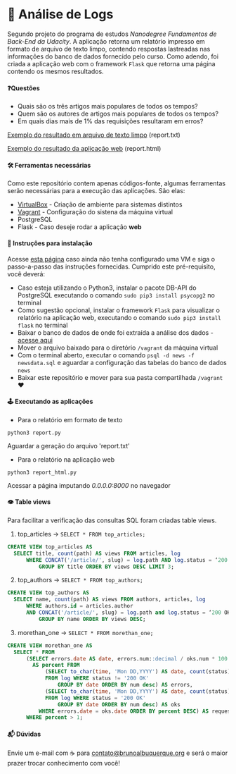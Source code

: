 # 🔎 Análise de Logs


Segundo projeto do programa de estudos <i>Nanodegree Fundamentos de Back-End da Udacity</i>. A aplicação retorna um relatório impresso em formato de arquivo de texto limpo, contendo respostas lastreadas nas informações do banco de dados fornecido pelo curso. Como adendo, foi criada a aplicação web com o framework `Flask` que retorna uma página contendo os mesmos resultados.

#### ❓Questões

* Quais são os três artigos mais populares de todos os tempos?
* Quem são os autores de artigos mais populares de todos os tempos?
* Em quais dias mais de 1% das requisições resultaram em erros?


[Exemplo do resultado em arquivo de texto limpo](https://raw.githubusercontent.com/bsalbuquerque/udacity-log-analysis/master/report.txt) (report.txt)

[Exemplo do resultado da aplicação web](https://raw.githubusercontent.com/bsalbuquerque/udacity-log-analysis/master/report.html) (report.html)

#### 🛠 Ferramentas necessárias
Como este repositório contem apenas códigos-fonte, algumas ferramentas serão necessárias para a execução das aplicações. São elas:

* [VirtualBox](https://www.virtualbox.org/wiki/Downloads) - Criação de ambiente para sistemas distintos
* [Vagrant](https://www.vagrantup.com/) - Configuração do sistena da máquina virtual
* PostgreSQL
* Flask - Caso deseje rodar a aplicação **web**

#### 📝 Instruções para instalação

Acesse [esta página](https://classroom.udacity.com/nanodegrees/nd051-br/parts/2c4de681-99d9-4e03-99f4-e15239804369/modules/6ca5a200-77ac-4aba-8936-4bae9f6a6d00/lessons/5475ecd6-cfdb-4418-85a2-f2583074c08d/concepts/14c72fe3-e3fe-4959-9c4b-467cf5b7c3a0) caso ainda não tenha configurado uma VM e siga o passo-a-passo das instruções fornecidas. Cumprido este pré-requisito, você deverá:

* Caso esteja utilizando o Python3, instalar o pacote DB-API do PostgreSQL executando o comando `sudo pip3 install psycopg2` no terminal
* Como sugestão opcional, instalar o framework `Flask` para visualizar o relatório na aplicação web, executando o comando `sudo pip3 install flask` no terminal
* Baixar o banco de dados de onde foi extraída a análise dos dados - [acesse aqui](https://drive.google.com/uc?export=download&id=1lTXhG5Wnfc72r24FOcI3xYQxh4ztDwo_)
* Mover o arquivo baixado para o diretório `/vagrant` da máquina virtual
* Com o terminal aberto, executar o comando `psql -d news -f newsdata.sql` e aguardar a configuração das tabelas do banco de dados `news`
* Baixar este repositório e mover para sua pasta compartilhada `/vagrant` ❤️

#### 🕹 Executando as aplicações

* Para o relatório em formato de texto

`python3 report.py`

Aguardar a geração do arquivo 'report.txt'

* Para o relatório na aplicação web

`python3 report_html.py`

Acessar a página imputando *0.0.0.0:8000* no navegador

#### 👁 Table views

Para facilitar a verificação das consultas SQL foram criadas table views. 

1. top_articles -> `SELECT * FROM top_articles;`

```sql
CREATE VIEW top_articles AS
  SELECT title, count(path) AS views FROM articles, log
      WHERE CONCAT('/article/', slug) = log.path AND log.status = ‘200 OK’
          GROUP BY title ORDER BY views DESC LIMIT 3;
```

2. top_authors -> `SELECT * FROM top_authors;`

```sql
CREATE VIEW top_authors AS
  SELECT name, count(path) AS views FROM authors, articles, log
      WHERE authors.id = articles.author
      AND CONCAT('/article/', slug) = log.path and log.status = ‘200 OK’
          GROUP BY name ORDER BY views DESC;
```

3. morethan_one -> `SELECT * FROM morethan_one;`

```sql
CREATE VIEW morethan_one AS
  SELECT * FROM
      (SELECT errors.date AS date, errors.num::decimal / oks.num * 100
        AS percent FROM
            (SELECT to_char(time, 'Mon DD,YYYY') AS date, count(status) AS num
            FROM log WHERE status != '200 OK'
                GROUP BY date ORDER BY num desc) AS errors,
            (SELECT to_char(time, 'Mon DD,YYYY') AS date, count(status) AS num
            FROM log WHERE status = '200 OK'
                GROUP BY date ORDER BY num desc) AS oks
          WHERE errors.date = oks.date ORDER BY percent DESC) AS requests
      WHERE percent > 1;
```


#### 📬 Dúvidas

Envie um e-mail com ☕️ para <contato@brunoalbuquerque.org> e será o maior prazer trocar conhecimento com você!
